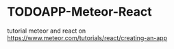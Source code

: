 # TODOAPP-Meteor-React
tutorial meteor and react on https://www.meteor.com/tutorials/react/creating-an-app
